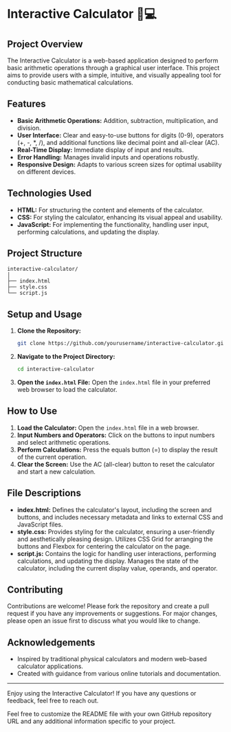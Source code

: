 # Interactive Calculator 🧮💻

## Project Overview
The Interactive Calculator is a web-based application designed to perform basic arithmetic operations through a graphical user interface. This project aims to provide users with a simple, intuitive, and visually appealing tool for conducting basic mathematical calculations.

## Features
- **Basic Arithmetic Operations:** Addition, subtraction, multiplication, and division.
- **User Interface:** Clear and easy-to-use buttons for digits (0-9), operators (+, -, *, /), and additional functions like decimal point and all-clear (AC).
- **Real-Time Display:** Immediate display of input and results.
- **Error Handling:** Manages invalid inputs and operations robustly.
- **Responsive Design:** Adapts to various screen sizes for optimal usability on different devices.

## Technologies Used
- **HTML:** For structuring the content and elements of the calculator.
- **CSS:** For styling the calculator, enhancing its visual appeal and usability.
- **JavaScript:** For implementing the functionality, handling user input, performing calculations, and updating the display.

## Project Structure
```
interactive-calculator/
│
├── index.html
├── style.css
└── script.js
```

## Setup and Usage
1. **Clone the Repository:**
   ```sh
   git clone https://github.com/yourusername/interactive-calculator.git
   ```
2. **Navigate to the Project Directory:**
   ```sh
   cd interactive-calculator
   ```
3. **Open the `index.html` File:**
   Open the `index.html` file in your preferred web browser to load the calculator.

## How to Use
1. **Load the Calculator:** Open the `index.html` file in a web browser.
2. **Input Numbers and Operators:** Click on the buttons to input numbers and select arithmetic operations.
3. **Perform Calculations:** Press the equals button (=) to display the result of the current operation.
4. **Clear the Screen:** Use the AC (all-clear) button to reset the calculator and start a new calculation.

## File Descriptions
- **index.html:** Defines the calculator's layout, including the screen and buttons, and includes necessary metadata and links to external CSS and JavaScript files.
- **style.css:** Provides styling for the calculator, ensuring a user-friendly and aesthetically pleasing design. Utilizes CSS Grid for arranging the buttons and Flexbox for centering the calculator on the page.
- **script.js:** Contains the logic for handling user interactions, performing calculations, and updating the display. Manages the state of the calculator, including the current display value, operands, and operator.

## Contributing
Contributions are welcome! Please fork the repository and create a pull request if you have any improvements or suggestions. For major changes, please open an issue first to discuss what you would like to change.

## Acknowledgements
- Inspired by traditional physical calculators and modern web-based calculator applications.
- Created with guidance from various online tutorials and documentation.

---

Enjoy using the Interactive Calculator! If you have any questions or feedback, feel free to reach out.

Feel free to customize the README file with your own GitHub repository URL and any additional information specific to your project.

